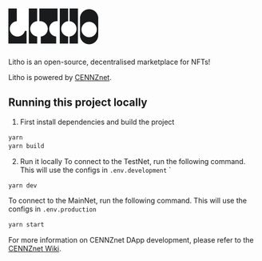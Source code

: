 # ![Litho](./public/logo.svg)

Litho is an open-source, decentralised marketplace for NFTs!

Litho is powered by [CENNZnet](https://cennz.net/).

## Running this project locally

1. First install dependencies and build the project

```bash
yarn
yarn build
```

2. Run it locally
   To connect to the TestNet, run the following command. This will use the configs in `.env.development`
   `

```bash
yarn dev
```

To connect to the MainNet, run the following command. This will use the configs in `.env.production`

```bash
yarn start
```

For more information on CENNZnet DApp development, please refer to the [CENNZnet Wiki](https://wiki.cennz.net/#/).
